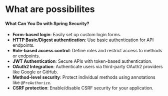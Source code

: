 # What are possibilites

#### What Can You Do with Spring Security?

* **Form-based login**: Easily set up custom login forms.
* **HTTP Basic/Digest authentication**: Use basic authentication for API endpoints.
* **Role-based access control**: Define roles and restrict access to methods or endpoints.
* **JWT Authentication**: Secure APIs with token-based authentication.
* **OAuth2 Integration**: Authenticate users via third-party OAuth2 providers like Google or GitHub.
* **Method-level security**: Protect individual methods using annotations like `@PreAuthorize`.
* **CSRF protection**: Enable/disable CSRF security for your application.
